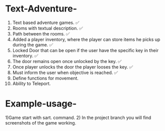 # Text-Adventure-

1) Text based adventure games. ✅
2) Rooms with textual description. ✅
3) Path between the rooms. ✅
4) Added a player inventory, where the player can store items he picks up during the game. ✅
5) Locked Door that can be open if the user have the specific key in their inventory. ✅
6) The door remains open once unlocked by the key. ✅
7) Once player unlocks the door the player looses the key. ✅
8) Must inform the user when objective is reached. ✅
9) Define functions for movement.
10) Ability to Teleport.

# Example-usage-

1)Game start with sart. command.
2) In the project branch you will find screenshots of the game working.
